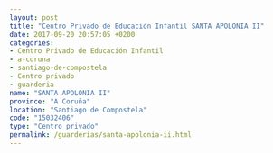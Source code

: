 ```yaml
---
layout: post
title: "Centro Privado de Educación Infantil SANTA APOLONIA II"
date: 2017-09-20 20:57:05 +0200
categories:
- Centro Privado de Educación Infantil
- a-coruna
- santiago-de-compostela
- Centro privado
- guarderia
name: "SANTA APOLONIA II"
province: "A Coruña"
location: "Santiago de Compostela"
code: "15032406"
type: "Centro privado"
permalink: /guarderias/santa-apolonia-ii.html
---
```

